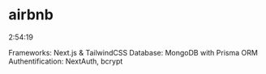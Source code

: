 # airbnb
2:54:19

Frameworks: Next.js & TailwindCSS
Database: MongoDB with Prisma ORM
Authentification: NextAuth, bcrypt
